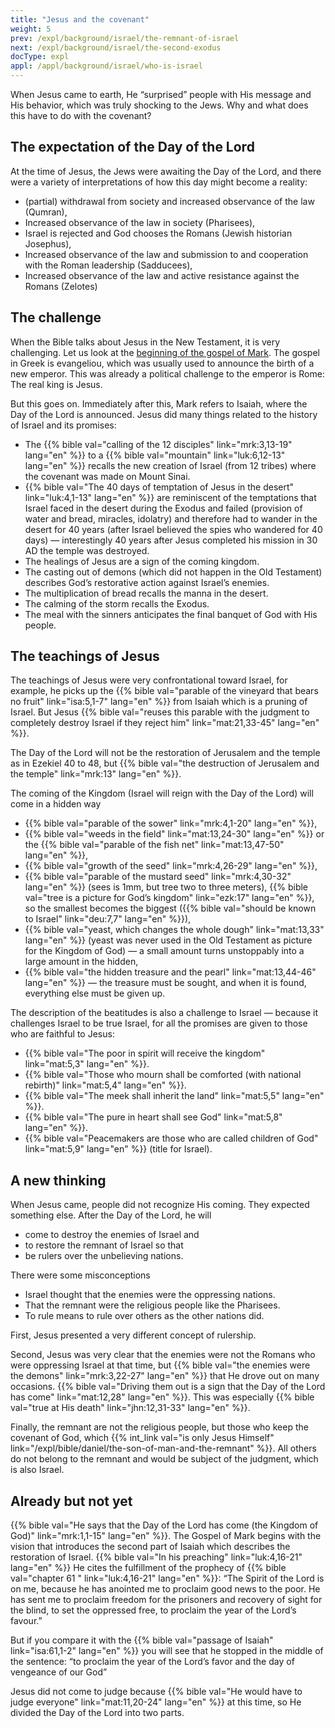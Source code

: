 ```yaml
---
title: "Jesus and the covenant"
weight: 5
prev: /expl/background/israel/the-remnant-of-israel
next: /expl/background/israel/the-second-exodus
docType: expl
appl: /appl/background/israel/who-is-israel
---
```


When Jesus came to earth, He “surprised” people with His message and His behavior, which was truly shocking to the Jews. Why and what does this have to do with the covenant?

## The expectation of the Day of the Lord

<a name="d8b5"></a>
At the time of Jesus, the Jews were awaiting the Day of the Lord, and there were a variety of interpretations of how this day might become a reality:

- (partial) withdrawal from society and increased observance of the law (Qumran),
- Increased observance of the law in society (Pharisees),
- Israel is rejected and God chooses the Romans (Jewish historian Josephus),
- Increased observance of the law and submission to and cooperation with the Roman leadership (Sadducees),
- Increased observance of the law and active resistance against the Romans (Zelotes)

## The challenge

<a name="298a"></a>
When the Bible talks about Jesus in the New Testament, it is very challenging. Let us look at the [beginning of the gospel of Mark](https://biblehub.com/interlinear/mark/1-1.htm). The gospel in Greek is evangeliou, which was usually used to announce the birth of a new emperor. This was already a political challenge to the emperor is Rome: The real king is Jesus.

But this goes on. Immediately after this, Mark refers to Isaiah, where the Day of the Lord is announced. Jesus did many things related to the history of Israel and its promises:

- The {{% bible val="calling of the 12 disciples" link="mrk:3,13-19" lang="en" %}} to a {{% bible val="mountain" link="luk:6,12-13" lang="en" %}} recalls the new creation of Israel (from 12 tribes) where the covenant was made on Mount Sinai.
- {{% bible val="The 40 days of temptation of Jesus in the desert" link="luk:4,1-13" lang="en" %}} are reminiscent of the temptations that Israel faced in the desert during the Exodus and failed (provision of water and bread, miracles, idolatry) and therefore had to wander in the desert for 40 years (after Israel believed the spies who wandered for 40 days) — interestingly 40 years after Jesus completed his mission in 30 AD the temple was destroyed.
- The healings of Jesus are a sign of the coming kingdom.
- The casting out of demons (which did not happen in the Old Testament) describes God’s restorative action against Israel’s enemies.
- The multiplication of bread recalls the manna in the desert.
- The calming of the storm recalls the Exodus.
- The meal with the sinners anticipates the final banquet of God with His people.

## The teachings of Jesus

<a name="b343"></a>
The teachings of Jesus were very confrontational toward Israel, for example, he picks up the {{% bible val="parable of the vineyard that bears no fruit" link="isa:5,1-7" lang="en" %}} from Isaiah which is a pruning of Israel. But Jesus {{% bible val="reuses this parable with the judgment to completely destroy Israel if they reject him" link="mat:21,33-45" lang="en" %}}.

The Day of the Lord will not be the restoration of Jerusalem and the temple as in Ezekiel 40 to 48, but {{% bible val="the destruction of Jerusalem and the temple" link="mrk:13" lang="en" %}}.

The coming of the Kingdom (Israel will reign with the Day of the Lord) will come in a hidden way

- {{% bible val="parable of the sower" link="mrk:4,1-20" lang="en" %}},
- {{% bible val="weeds in the field" link="mat:13,24-30" lang="en" %}} or the {{% bible val="parable of the fish net" link="mat:13,47-50" lang="en" %}},
- {{% bible val="growth of the seed" link="mrk:4,26-29" lang="en" %}},
- {{% bible val="parable of the mustard seed" link="mrk:4,30-32" lang="en" %}} (sees is 1mm, but tree two to three meters), {{% bible val="tree is a picture for God’s kingdom" link="ezk:17" lang="en" %}}, so the smallest becomes the biggest ({{% bible val="should be known to Israel" link="deu:7,7" lang="en" %}}),
- {{% bible val="yeast, which changes the whole dough" link="mat:13,33" lang="en" %}} (yeast was never used in the Old Testament as picture for the Kingdom of God) — a small amount turns unstoppably into a large amount in the hidden,
- {{% bible val="the hidden treasure and the pearl" link="mat:13,44-46" lang="en" %}} — the treasure must be sought, and when it is found, everything else must be given up.

The description of the beatitudes is also a challenge to Israel — because it challenges Israel to be true Israel, for all the promises are given to those who are faithful to Jesus:

- {{% bible val="The poor in spirit will receive the kingdom" link="mat:5,3" lang="en" %}}.
- {{% bible val="Those who mourn shall be comforted (with national rebirth)" link="mat:5,4" lang="en" %}}.
- {{% bible val="The meek shall inherit the land" link="mat:5,5" lang="en" %}}.
- {{% bible val="The pure in heart shall see God" link="mat:5,8" lang="en" %}}.
- {{% bible val="Peacemakers are those who are called children of God" link="mat:5,9" lang="en" %}} (title for Israel).

## A new thinking

<a name="a5cc"></a>
When Jesus came, people did not recognize His coming. They expected something else. After the Day of the Lord, he will

- come to destroy the enemies of Israel and
- to restore the remnant of Israel so that
- be rulers over the unbelieving nations.

There were some misconceptions

- Israel thought that the enemies were the oppressing nations.
- That the remnant were the religious people like the Pharisees.
- To rule means to rule over others as the other nations did.

First, Jesus presented a very different concept of rulership.

Second, Jesus was very clear that the enemies were not the Romans who were oppressing Israel at that time, but {{% bible val="the enemies were the demons" link="mrk:3,22-27" lang="en" %}} that He drove out on many occasions. {{% bible val="Driving them out is a sign that the Day of the Lord has come" link="mat:12,28" lang="en" %}}. This was especially {{% bible val="true at His death" link="jhn:12,31-33" lang="en" %}}.

Finally, the remnant are not the religious people, but those who keep the covenant of God, which {{% int_link val="is only Jesus Himself" link="/expl/bible/daniel/the-son-of-man-and-the-remnant" %}}. All others do not belong to the remnant and would be subject of the judgment, which is also Israel.

## Already but not yet

<a name="e3c4"></a>
{{% bible val="He says that the Day of the Lord has come (the Kingdom of God)" link="mrk:1,1-15" lang="en" %}}. The Gospel of Mark begins with the vision that introduces the second part of Isaiah which describes the restoration of Israel. {{% bible val="In his preaching" link="luk:4,16-21" lang="en" %}} He cites the fulfillment of the prophecy of {{% bible val="chapter 61 " link="luk:4,16-21" lang="en" %}}: “The Spirit of the Lord is on me, because he has anointed me to proclaim good news to the poor. He has sent me to proclaim freedom for the prisoners and recovery of sight for the blind, to set the oppressed free, to proclaim the year of the Lord’s favour.”

But if you compare it with the {{% bible val="passage of Isaiah" link="isa:61,1-2" lang="en" %}} you will see that he stopped in the middle of the sentence: “to proclaim the year of the Lord’s favor and the day of vengeance of our God”

Jesus did not come to judge because {{% bible val="He would have to judge everyone" link="mat:11,20-24" lang="en" %}} at this time, so He divided the Day of the Lord into two parts.

